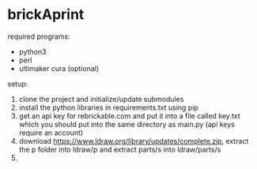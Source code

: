 # brickAprint
required programs:
  * python3
  * perl
  * ultimaker cura (optional)

setup:
  1. clone the project and initialize/update submodules
  2. install the python libraries in requirements.txt using pip
  3. get an api key for rebrickable.com and put it into a file called key.txt which you should put into the same directory as main.py (api keys require an account)
  4. download https://www.ldraw.org/library/updates/complete.zip, extract the p folder into ldraw/p and extract parts/s into ldraw/parts/s
  5. 